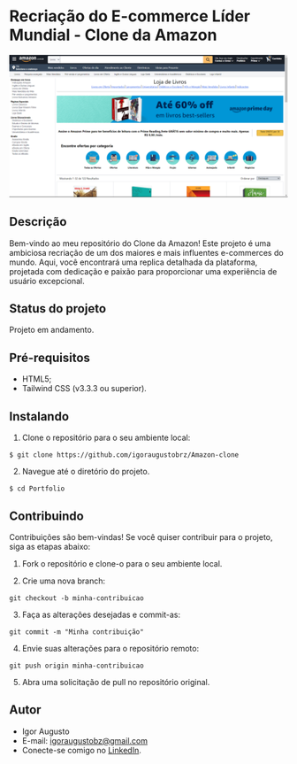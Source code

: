 # Recriação do E-commerce Líder Mundial - Clone da Amazon

<div align="center">
<img src="src/img/site.png" width="2000px" alt="Imagem do site" title="Imagem do site"/>
</div>

## Descrição
Bem-vindo ao meu repositório do Clone da Amazon! Este projeto é uma ambiciosa recriação de um dos maiores e mais influentes e-commerces do mundo. Aqui, você encontrará uma replica detalhada da plataforma, projetada com dedicação e paixão para proporcionar uma experiência de usuário excepcional.

## Status do projeto
Projeto em andamento.

## Pré-requisitos

- HTML5;
- Tailwind CSS (v3.3.3 ou superior).

## Instalando

1. Clone o repositório para o seu ambiente local:

```
$ git clone https://github.com/igoraugustobrz/Amazon-clone
```

2. Navegue até o diretório do projeto.

```
$ cd Portfolio
```

## Contribuindo

Contribuições são bem-vindas! Se você quiser contribuir para o projeto, siga as etapas abaixo:

1. Fork o repositório e clone-o para o seu ambiente local.

2. Crie uma nova branch:

```
git checkout -b minha-contribuicao
```

3. Faça as alterações desejadas e commit-as:

```
git commit -m "Minha contribuição"
```

4. Envie suas alterações para o repositório remoto:

```
git push origin minha-contribuicao
```

5. Abra uma solicitação de pull no repositório original.

## Autor

- Igor Augusto
- E-mail: igoraugustobz@gmail.com
- Conecte-se comigo no [LinkedIn](https://www.linkedin.com/in/igorbrz/).